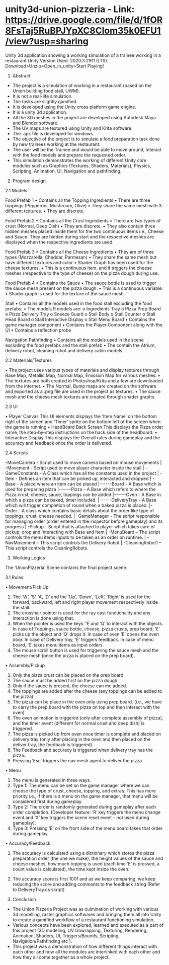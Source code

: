 # unity3d-union-pizzeria - Link: https://drive.google.com/file/d/1fOR8FsTaj5RuBPJYpXC8Clom35k0EFU1/view?usp=sharing
Unity 3d application showing a working simulation of a trainee working in a restaurant
Unity Version Used: 2020.3.29f1 (LTS).
Download>Unzip>Open_in_unity>Start Playing!

1. Abstract
- The project is a simulation of working in a restaurant (based on the Union building food stall, UWM). 
- It is not a real-life simulation. 
- The tasks are slightly gamified. 
- It is developed using the Unity cross platform game engine. 
- It is a unity 3d application. 
- All the 3D meshes in the project are developed using Autodesk Maya and Blender software. 
- The UV maps are textured using Unity and Krita software. 
- The .apk file is developed for windows. 
- The objective of the project is to simulate a food preparation task done by new trainees working at the restaurant. 
- The user will be the Trainee and would be able to move around, interact with the food models and prepare the requested order. 
- This simulation demonstrates the working of different Unity core modules such as Graphics (Textures, Shaders, Materials), Physics, Scripting, Animation, UI, Navigation and   pathfinding. 

2. Program design 

2.1	Models

Food Prefab 1
•	Contains all the Topping Ingredients
•	There are three toppings (Pepperoni, Mushroom, Olive)
•	They share the same mesh with 3 different textures. 
•	They are discrete.

Food Prefab 2
•	Contains all the Crust Ingredients
•	There are two types of crust (Normal, Deep Dish)
•	They are discrete.
•	They also contain three hidden meshes placed inside them for the two continuous items i.e., Cheese and Sauce. They are hidden during start and the respective meshes are displayed when the respective ingredients are used.

Food Prefab 3
•	Contains all the Cheese Ingredients
•	They are of three types (Mozzarella, Cheddar, Parmesan)
•	They share the same mesh but have different textures and color
•	Shader Graph has been used for the cheese textures.
•	This is a continuous item, and it triggers the cheese meshes (respective to the type of cheese) on the pizza dough during use.
 
Food Prefab 4
•	Contains the Sauce
•	The sauce bottle is used to trigger the sauce mesh present on the pizza dough.
•	This is a continuous variable. 
•	Shader graph is used for the texture of the sauce mesh.

Stall
•	Contains all the models used in the food stall excluding the food prefabs.
•	The models 9 models are:
  o	Ingredients Tray
  o	Pizza Prep Board
  o	Pizza Delivery Tray
  o	Sneeze Guard
  o	Stall Body
  o	Stall Counter
  o	Stall Head Board
  o	Stall Interactive Display
  o	Stall Menu Board
•	Contains the game manager component 
•	Contains the Player Component along with the UI
•	Contains a reflection probe

Navigation Pathfinding
•	Contains all the models used in the scene excluding the food prefabs and the stall prefab
•	The contain the Atrium, delivery robot, cleaning robot and delivery cabin models.

2.2	Materials/Textures

•	The project uses various types of materials and display textures through Base Map, Metallic Map, Normal Map, Emission Map for various meshes.
•	The textures are both created in Photoshop/Krita and a few are downloaded from the internet.
•	The Normal, Bump maps are created on the software and exported as a .png file are used in the project as textures.
•	The sauce mesh and the cheese mesh textures are created through shader graphs.


2.3	UI

•	Player Canvas
This UI elements displays the ‘Item Name’ on the bottom right of the screen and ‘Timer’ sprite on the bottom left of the screen when the game is running
•	HeadBoard Back Screen
This displays the Pizza order name, the step-by-step instructions on the back side of the headboard.
•	Interactive Display
This displays the Overall rules during gameplay and the accuracy and feedback once the order is delivered. 

2.4	Scripts

-MoveCamera - Script used to move camera based on mouse movements 
| 
-Movement - Script used to move player character inside the stall
|
 -GameConstants - A Class which has all the constants used in the project 
| 
-Item - Defines an item that can be picked up, interacted and dropped 
| -Base - A place where an item can be placed 
|------Board - A Base which is used for preparing pizza 
|------Pizza - A Base which refers to where the Pizza crust, cheese, sauce, toppings can be added 
|------Oven - A Base in which a pizza can be baked, timer included. 
|------DeliveryTray - A Base which will trigger completion of round when a baked pizza is placed. 
|-Order - A class which contains basic details about the order like type of toppings, crust, cheese needed. 
| -GameManager - The script responsible for managing order (order entered in the inspector before gameplay) and its progress 
| -Pickup - Script that is attached to player which takes care of pickup, drop and interacting with Base and Item
| -MenuBoard – The script controls the menu items inputs to be taken as an order on runtime.
| -NavMovement – This script controls the Delivery Robot 
| -CleaningRobot1 – This script controls the CleaningRobots.

3. Working Logics 

The ‘UnionPizzeria’ Scene contains the final project scene.

3.1	Rules:

•	Movement/Pick Up
1.	The ‘W’, ‘S’, ‘A’, ‘D’ and the ‘Up’, ‘Down’, ‘Left’, ‘Right’ is used for the forward, backward, left and right player movement respectively inside the stall.
2.	The crosshair pointer is used for the ray cast functionality and any interaction is done using that.
3.	When the pointer is used the keys ‘’E and ‘Q’ to interact with the objects. In case of Toppings, sauce bottle, cheese, pizza crusts, prep board, ‘E’ picks up the object and ‘Q’ drops it. In case of oven ‘E’ opens the oven door. In case of Delivery tray, ‘E’ triggers feedback. In case of menu board, ‘E’ takes menu items as input orders.
4.	The mouse scroll button is used for triggering the sauce mesh and the cheese mesh (once the pizza is placed on the prep board). 

•	Assembly/Pickup
1.	Only the pizza crust can be placed on the prep board
2.	The sauce must be added first on the pizza dough
3.	Only if the sauce is present, the cheese can me added.
4.	The toppings are added after the cheese (any toppings can be added to the pizza)
5.	The pizza can be place in the oven only using prep board. (i.e., we have to carry the prep board with the pizza on top and then interact with the oven)
6.	The oven animation is triggered (only after complete assembly of pizza), and the timer event (different for normal crust and deep dish) is triggered.
7.	The pizza is picked up from oven once timer is complete and placed on delivery tray (only after placing in the oven and then placed on the deliver tray, the feedback is triggered).
8.	The Feedback and accuracy is triggered when delivery tray has the pizza.
9.	Pressing ‘Esc’ triggers the nav mesh agent to deliver the pizza

•	Menu
1.	The menu is generated in three ways.
2.	Type 1: The menu can be set on the game manager where we can choose the type of crust, cheese, topping, and extras. This has more priority i.e., if there is a menu on the game manager, that menu will be considered first during gameplay.
3.	Type 2: The order is randomly generated during gameplay after each order completion. (Developer feature: ‘R’ key triggers the menu change event and ‘X’ key triggers the scene reset event – not used during gameplay).
4.	Type 3: Pressing ‘E’ on the front side of the menu board takes that order during gameplay.


•	Accuracy/Feedback
1.	The accuracy is calculated using a dictionary which stores the pizza preparation order (the one we make), the height values of the sauce and cheese meshes, how much topping is used (each time ‘E’ is pressed, a count value is calculated), the time kept inside the oven.
2.	The accuracy score is first 100f and as we keep comparing, we keep reducing the score and adding comments to the feedback string (Refer to DeliveryTray.cs script)		

4. Conclusion

- The Union Pizzeria Project was as culmination of working with various 3d modelling, raster graphics softwares and bringing them all into Unity to create a gamified workflow of a restaurant functioning simulation. 
- Various concepts have been explored, learned and executed as a part of this project (3D modeling, UV Unwrapping, Texturing, Rendering, Animation, Shaders, UI, Triggers/Bounds, Scripting, Navigation/Pathfinding etc ). 
- This project was a demonstration of how different things interact with each other and how all the modules are interlinked with each other and how they all come together as a whole project. 
